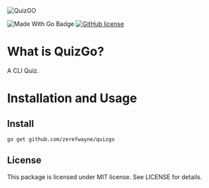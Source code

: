 ![QuizGO](https://github.com/zerefwayne/quizgo/blob/master/.github/banner.png?raw=true)
  
![Made With Go Badge](https://img.shields.io/badge/Made%20with-Go-informational?style=for-the-badge&logo=go)
[![GitHub license](https://img.shields.io/badge/license-MIT-blue.svg?style=for-the-badge&logo=go)](https://raw.githubusercontent.com/kkdai/consistent/master/LICENSE)

# What is QuizGo?

A CLI Quiz.

# Installation and Usage


Install
---------------

    go get github.com/zerefwayne/quizgo


License
---------------

This package is licensed under MIT license. See LICENSE for details.

